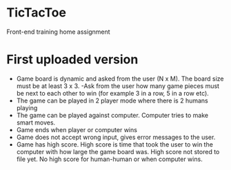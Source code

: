 # TicTacToe
Front-end training home assignment

# First uploaded version
- Game board is dynamic and asked from the user (N x M). The board size must be at least 3 x 3.
 -Ask from the user how many game pieces  must be next to each other to win (for example 3 in a row, 5 in a row etc). 
- The game can be played in 2 player mode where there is 2 humans playing
- The game can be played against computer. Computer tries to make smart moves.
- Game ends when player or computer wins
- Game does not accept wrong input, gives error messages to the user.
- Game has high score. High score is time that took the user to win the computer with how large the game board was.
  High score not stored to file yet. No high score for human-human or when computer wins.
  
  
  
